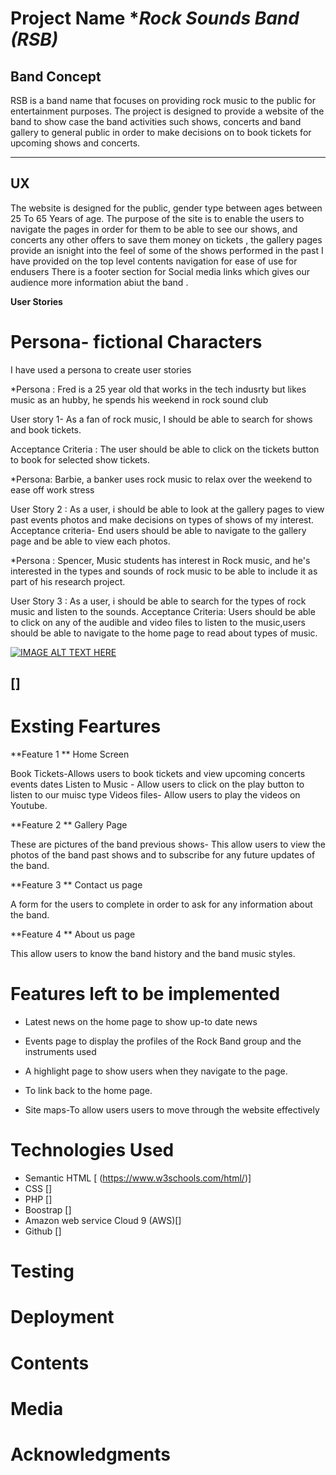 # Project Name  **Rock Sounds Band (RSB)*

## Band Concept
RSB is a band name that focuses on providing rock music to the public for entertainment purposes.
The project is designed to provide a website of the band to show case the band activities such shows, concerts and band gallery to general public in order to make decisions on to book tickets for upcoming shows and concerts. 

---

## **UX**
 
The website is designed for the public, gender type between ages between 25 To 65 Years of age.
The purpose of the site is to enable the users to navigate the pages in order for them to be able to see  our shows, and concerts any other offers to save them money on tickets , the gallery pages provide an isnight into the feel of some of the shows performed in the past
I have provided on the top level contents navigation for ease of use for endusers 
There is a footer section for Social media links which gives our audience more information abiut the band .


**User Stories**

# Persona-  fictional Characters

I have used a persona to create user stories 

*Persona : Fred is a 25 year old that works in the tech indusrty but likes music as an hubby, he spends his weekend in rock sound club

User story 1-  As a fan of rock music, I should be able to search for shows and book tickets. 

Acceptance Criteria : The user should be able to click on the tickets button to book for selected show tickets.

*Persona:  Barbie, a banker uses rock music to relax over the weekend to ease off work stress

User Story 2 : As  a user, i should be able to look at the gallery pages to view past events photos and make decisions on types of shows of my interest. 
Acceptance criteria- End users should be able to navigate to the gallery page and be able to view each photos.

*Persona : Spencer, Music students has interest in Rock music, and he's interested in the types and sounds of rock music to be able to include it as part of his research project.   

User Story 3 : As a user, i should be able to search for the types of rock music and listen to the sounds.
Acceptance Criteria: Users should be able to click on any of the audible and video files to listen to the music,users should be able to navigate to the home page to read about types of music.

[![IMAGE ALT TEXT HERE](http://)](http://www.youtube.com/)

## []

# Exsting Feartures
**Feature 1 **  Home Screen 

Book Tickets-Allows users to book tickets and view upcoming concerts events dates 
Listen to Music - Allow users to click on the play button to listen to our muisc type
Videos files-  Allow users to play the videos on Youtube.

**Feature 2 **  Gallery Page 

These are pictures of the band previous shows- This allow users to view the photos of the band past shows and to subscribe for any future updates of the band.


**Feature 3 **    Contact us page 

A form for the users to complete in order to ask for any information about the band.

**Feature 4 **  About us page 

This allow users to know the band history and the band music styles.

# Features left to be implemented
+  Latest news on the home page to show up-to date news 

+ Events page to display the profiles of the  Rock Band group and the instruments used 

+ A highlight page to show users when they navigate to the page.

+ To link back to the home page.

+ Site maps-To allow users users to move through the website effectively 


# Technologies Used

+ Semantic HTML [ (https://www.w3schools.com/html/)]
+ CSS []
+ PHP []
+ Boostrap []
+ Amazon web service Cloud 9 (AWS)[]
+ Github []


# Testing


# Deployment

# Contents

# Media

# Acknowledgments





